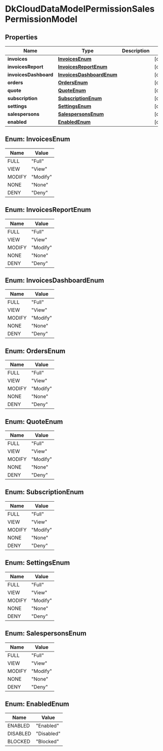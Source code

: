 
# DkCloudDataModelPermissionSalesPermissionModel

## Properties
Name | Type | Description | Notes
------------ | ------------- | ------------- | -------------
**invoices** | [**InvoicesEnum**](#InvoicesEnum) |  |  [optional]
**invoicesReport** | [**InvoicesReportEnum**](#InvoicesReportEnum) |  |  [optional]
**invoicesDashboard** | [**InvoicesDashboardEnum**](#InvoicesDashboardEnum) |  |  [optional]
**orders** | [**OrdersEnum**](#OrdersEnum) |  |  [optional]
**quote** | [**QuoteEnum**](#QuoteEnum) |  |  [optional]
**subscription** | [**SubscriptionEnum**](#SubscriptionEnum) |  |  [optional]
**settings** | [**SettingsEnum**](#SettingsEnum) |  |  [optional]
**salespersons** | [**SalespersonsEnum**](#SalespersonsEnum) |  |  [optional]
**enabled** | [**EnabledEnum**](#EnabledEnum) |  |  [optional]


<a name="InvoicesEnum"></a>
## Enum: InvoicesEnum
Name | Value
---- | -----
FULL | &quot;Full&quot;
VIEW | &quot;View&quot;
MODIFY | &quot;Modify&quot;
NONE | &quot;None&quot;
DENY | &quot;Deny&quot;


<a name="InvoicesReportEnum"></a>
## Enum: InvoicesReportEnum
Name | Value
---- | -----
FULL | &quot;Full&quot;
VIEW | &quot;View&quot;
MODIFY | &quot;Modify&quot;
NONE | &quot;None&quot;
DENY | &quot;Deny&quot;


<a name="InvoicesDashboardEnum"></a>
## Enum: InvoicesDashboardEnum
Name | Value
---- | -----
FULL | &quot;Full&quot;
VIEW | &quot;View&quot;
MODIFY | &quot;Modify&quot;
NONE | &quot;None&quot;
DENY | &quot;Deny&quot;


<a name="OrdersEnum"></a>
## Enum: OrdersEnum
Name | Value
---- | -----
FULL | &quot;Full&quot;
VIEW | &quot;View&quot;
MODIFY | &quot;Modify&quot;
NONE | &quot;None&quot;
DENY | &quot;Deny&quot;


<a name="QuoteEnum"></a>
## Enum: QuoteEnum
Name | Value
---- | -----
FULL | &quot;Full&quot;
VIEW | &quot;View&quot;
MODIFY | &quot;Modify&quot;
NONE | &quot;None&quot;
DENY | &quot;Deny&quot;


<a name="SubscriptionEnum"></a>
## Enum: SubscriptionEnum
Name | Value
---- | -----
FULL | &quot;Full&quot;
VIEW | &quot;View&quot;
MODIFY | &quot;Modify&quot;
NONE | &quot;None&quot;
DENY | &quot;Deny&quot;


<a name="SettingsEnum"></a>
## Enum: SettingsEnum
Name | Value
---- | -----
FULL | &quot;Full&quot;
VIEW | &quot;View&quot;
MODIFY | &quot;Modify&quot;
NONE | &quot;None&quot;
DENY | &quot;Deny&quot;


<a name="SalespersonsEnum"></a>
## Enum: SalespersonsEnum
Name | Value
---- | -----
FULL | &quot;Full&quot;
VIEW | &quot;View&quot;
MODIFY | &quot;Modify&quot;
NONE | &quot;None&quot;
DENY | &quot;Deny&quot;


<a name="EnabledEnum"></a>
## Enum: EnabledEnum
Name | Value
---- | -----
ENABLED | &quot;Enabled&quot;
DISABLED | &quot;Disabled&quot;
BLOCKED | &quot;Blocked&quot;



